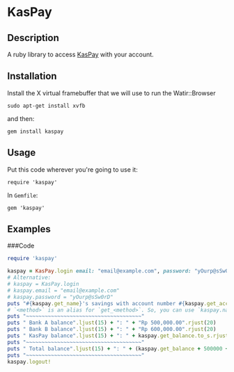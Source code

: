 # KasPay
## Description  
A ruby library to access [KasPay](https://www.kaspay.com) with your account.  

## Installation  
Install the X virtual framebuffer that we will use to run the Watir::Browser  

    sudo apt-get install xvfb     

and then:  

    gem install kaspay    
    
## Usage  
Put this code wherever you're going to use it:  

    require 'kaspay'  

In `Gemfile`:  

    gem 'kaspay'

## Examples
###Code
```ruby
require 'kaspay'

kaspay = KasPay.login email: "email@example.com", password: "yOurp@sSw0rD"
# Alternative:
# kaspay = KasPay.login
# kaspay.email = "email@example.com"
# kaspay.password = "yOurp@sSw0rD"
puts "#{kaspay.get_name}'s savings with account number #{kaspay.get_acc_num}:"
# `<method>` is an alias for `get_<method>`. So, you can use `kaspay.name` or `kaspay.acc_num` instead.
puts "~~~~~~~~~~~~~~~~~~~~~~~~~~~~~~~~~~~~~"
puts " Bank A balance".ljust(15) + ": " + "Rp 500,000.00".rjust(20)
puts " Bank B balance".ljust(15) + ": " + "Rp 600,000.00".rjust(20)
puts " KasPay balance".ljust(15) + ": " + kaspay.get_balance.to_s.rjust(20)
puts "~~~~~~~~~~~~~~~~~~~~~~~~~~~~~~~~~~~~~"
puts " Total balance".ljust(15) + ": " + (kaspay.get_balance + 500000 + KasPay::Money.new(600000)).to_s.rjust(20)
puts "~~~~~~~~~~~~~~~~~~~~~~~~~~~~~~~~~~~~~"
kaspay.logout!
```
